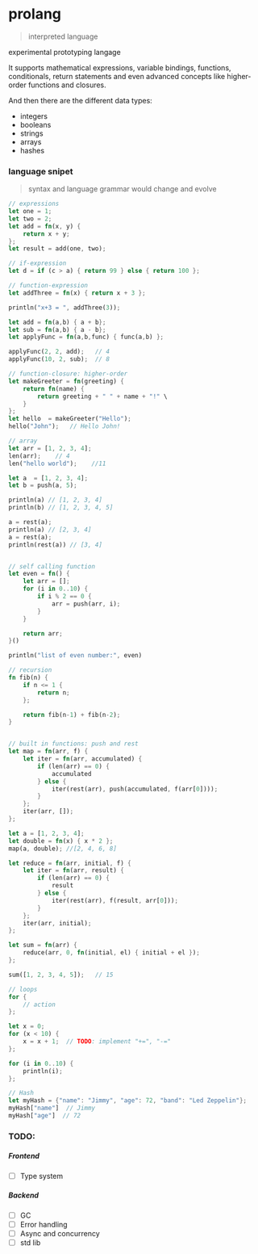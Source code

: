 # prolang

> interpreted language

experimental prototyping langage

It supports mathematical expressions, variable bindings, functions, conditionals, return statements and even advanced concepts like higher-order functions and closures.

And then there are the different data types:

- integers
- booleans
- strings
- arrays
- hashes

### language snipet

> syntax and language grammar would change and evolve

```rs
// expressions
let one = 1;
let two = 2;
let add = fn(x, y) {
    return x + y;
};
let result = add(one, two);

// if-expression
let d = if (c > a) { return 99 } else { return 100 };

// function-expression
let addThree = fn(x) { return x + 3 };

println("x+3 = ", addThree(3));

let add = fn(a,b) { a + b};
let sub = fn(a,b) { a - b};
let applyFunc = fn(a,b,func) { func(a,b) };

applyFunc(2, 2, add);   // 4
applyFunc(10, 2, sub);  // 8

// function-closure: higher-order
let makeGreeter = fn(greeting) {
    return fn(name) {
        return greeting + " " + name + "!" \
    }
};
let hello  = makeGreeter("Hello");
hello("John");   // Hello John!

// array
let arr = [1, 2, 3, 4];
len(arr);    // 4
len("hello world");    //11

let a  = [1, 2, 3, 4];
let b = push(a, 5);

println(a) // [1, 2, 3, 4]
println(b) // [1, 2, 3, 4, 5]

a = rest(a);
println(a) // [2, 3, 4]
a = rest(a);
println(rest(a)) // [3, 4]


// self calling function
let even = fn() {
    let arr = [];
    for (i in 0..10) {
        if i % 2 == 0 {
            arr = push(arr, i);
        }
    }

    return arr;
}()

println("list of even number:", even)

// recursion
fn fib(n) {
    if n <= 1 {
        return n;
    };

    return fib(n-1) + fib(n-2);
}


// built in functions: push and rest
let map = fn(arr, f) {
    let iter = fn(arr, accumulated) {
        if (len(arr) == 0) {
            accumulated
        } else {
            iter(rest(arr), push(accumulated, f(arr[0])));
        }
    };
    iter(arr, []);
};

let a = [1, 2, 3, 4];
let double = fn(x) { x * 2 };
map(a, double); //[2, 4, 6, 8]

let reduce = fn(arr, initial, f) {
    let iter = fn(arr, result) {
        if (len(arr) == 0) {
            result
        } else {
            iter(rest(arr), f(result, arr[0]));
        }
    };
    iter(arr, initial);
};

let sum = fn(arr) {
    reduce(arr, 0, fn(initial, el) { initial + el });
};

sum([1, 2, 3, 4, 5]);   // 15

// loops
for {
    // action
};

let x = 0;
for (x < 10) {
    x = x + 1;  // TODO: implement "+=", "-="
};

for (i in 0..10) {
    println(i);
};

// Hash
let myHash = {"name": "Jimmy", "age": 72, "band": "Led Zeppelin"};
myHash["name"]  // Jimmy
myHash["age"]  // 72

```

### TODO:

##### Frontend

- [ ] Type system

##### Backend

- [ ] GC
- [ ] Error handling
- [ ] Async and concurrency
- [ ] std lib
